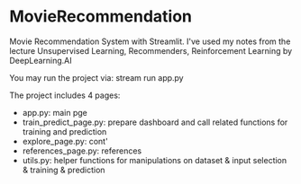 # MovieRecommendation

Movie Recommendation System with Streamlit. I've used my notes from the lecture Unsupervised Learning, Recommenders, Reinforcement Learning by DeepLearning.AI

You may run the project via: stream run app.py

The project includes 4 pages: 
- app.py: main pge
- train_predict_page.py: prepare dashboard and call related functions for training and prediction
- explore_page.py:  cont'
- references_page.py: references
- utils.py: helper functions for manipulations on dataset & input selection & training & prediction

